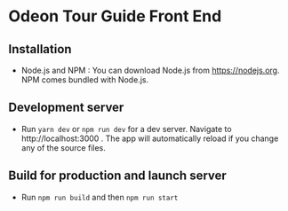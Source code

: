 # Odeon Tour Guide Front End

## Installation

- Node.js and NPM : You can download Node.js from https://nodejs.org. NPM comes bundled with Node.js.

## Development server

- Run `yarn dev` or `npm run dev` for a dev server. Navigate to http://localhost:3000 . The app will automatically reload if you change any of the source files.

## Build for production and launch server

- Run `npm run build` and then `npm run start`
